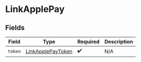 # LinkApplePay


## Fields

| Field                                                         | Type                                                          | Required                                                      | Description                                                   |
| ------------------------------------------------------------- | ------------------------------------------------------------- | ------------------------------------------------------------- | ------------------------------------------------------------- |
| `token`                                                       | [LinkApplePayToken](../../models/shared/linkapplepaytoken.md) | :heavy_check_mark:                                            | N/A                                                           |